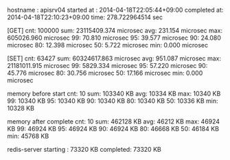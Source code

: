 hostname    : apisrv04
started at  : 2014-04-18T22:05:44+09:00
completed at: 2014-04-18T22:10:23+09:00
time: 278.722964514 sec

[GET]
cnt: 100000
sum: 23115409.374 microsec
avg:   231.154 microsec
max: 605026.960 microsec
 99:    70.810 microsec
 95:    39.577 microsec
 90:    24.080 microsec
 80:    12.398 microsec
 50:     5.722 microsec
min:     0.000 microsec

[SET]
cnt: 63427
sum: 60324617.863 microsec
avg:   951.087 microsec
max: 21181011.915 microsec
 99:  5829.334 microsec
 95:    57.220 microsec
 90:    45.776 microsec
 80:    30.756 microsec
 50:    17.166 microsec
min:     0.000 microsec

memory before start
cnt: 10
sum: 103340 KB
avg: 10334 KB
max: 10340 KB
 99: 10340 KB
 95: 10340 KB
 90: 10340 KB
 80: 10340 KB
 50: 10336 KB
min: 10328 KB

memory after complete
cnt: 10
sum: 462128 KB
avg: 46212 KB
max: 46924 KB
 99: 46924 KB
 95: 46924 KB
 90: 46924 KB
 80: 46668 KB
 50: 46184 KB
min: 45768 KB

redis-server
starting : 73320 KB
completed: 73320 KB

